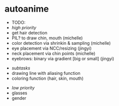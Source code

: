 # autoanime
- TODO:
- *high priority*
- get hair detection
- PIL? to draw chin, mouth (michelle) 
- color detection via shrinkin & sampling (michelle)
- eye placement via NCC/resizing (jingyi)
- neck placement via chin points (michelle)
- eyebrows: binary via gradient [big or small] (jingyi)
+ *subtasks*
+ drawing line with aliasing function
+ coloring function (hair, skin, mouth)
- *low priority*
- glasses
- gender

